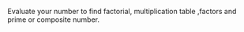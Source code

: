 Evaluate your number to find factorial, multiplication table ,factors and prime or composite number.
